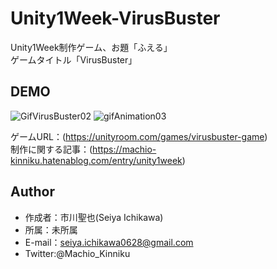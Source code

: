 # Unity1Week-VirusBuster
Unity1Week制作ゲーム、お題「ふえる」  
ゲームタイトル「VirusBuster」

## DEMO

![GifVirusBuster02](https://user-images.githubusercontent.com/62211872/90852131-a4186480-e3b1-11ea-819d-18f236d1f2be.gif)
![gifAnimation03](https://user-images.githubusercontent.com/62211872/90317015-5a6aec80-df61-11ea-9762-cdd2ba66893e.gif)  

ゲームURL：(https://unityroom.com/games/virusbuster-game)  
制作に関する記事：(https://machio-kinniku.hatenablog.com/entry/unity1week) 
 
## Author
* 作成者：市川聖也(Seiya Ichikawa)
* 所属：未所属
* E-mail：seiya.ichikawa0628@gmail.com
* Twitter:@Machio_Kinniku
